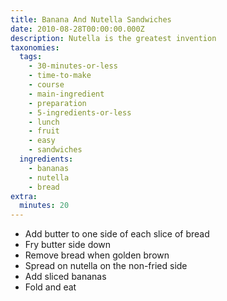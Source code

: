 ```yaml
---
title: Banana And Nutella Sandwiches
date: 2010-08-28T00:00:00.000Z
description: Nutella is the greatest invention
taxonomies:
  tags:
    - 30-minutes-or-less
    - time-to-make
    - course
    - main-ingredient
    - preparation
    - 5-ingredients-or-less
    - lunch
    - fruit
    - easy
    - sandwiches
  ingredients:
    - bananas
    - nutella
    - bread
extra:
  minutes: 20
---
```

 - Add butter to one side of each slice of bread
 - Fry butter side down
 - Remove bread when golden brown
 - Spread on nutella on the non-fried side
 - Add sliced bananas
 - Fold and eat
